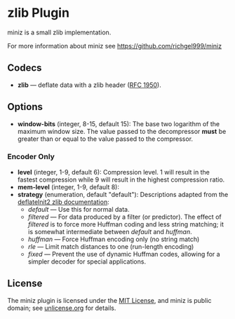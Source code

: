 # zlib Plugin #

miniz is a small zlib implementation.

For more information about miniz see https://github.com/richgel999/miniz

## Codecs ##

- **zlib** — deflate data with a zlib header
  ([RFC 1950](https://www.ietf.org/rfc/rfc1950.txt)).

## Options ##

- **window-bits** (integer, 8-15, default 15): The base two logarithm
    of the maximum window size.  The value passed to the decompressor
    **must** be greater than or equal to the value passed to the
    compressor.

### Encoder Only ###

- **level** (integer, 1-9, default 6): Compression level.  1 will
   result in the fastest compression while 9 will result in the
   highest compression ratio.
- **mem-level** (integer, 1-9, default 8):
- **strategy** (enumeration, default "default"): Descriptions adapted
   from the [deflateInit2 zlib
   documentation](http://www.zlib.net/manual.html#Advanced):
  - *default* — Use this for normal data.
  - *filtered* — For data produced by a filter (or predictor).  The
     effect of *filtered* is to force more Huffman coding and less
     string matching; it is somewhat intermediate between *default*
     and *huffman*.
  - *huffman* — Force Huffman encoding only (no string match)
  - *rle* — Limit match distances to one (run-length encoding)
  - *fixed* — Prevent the use of dynamic Huffman codes, allowing for a
     simpler decoder for special applications.

## License ##

The miniz plugin is licensed under the
[MIT License](http://opensource.org/licenses/MIT), and miniz is public
domain; see [unlicense.org](http://unlicense.org/) for details.
